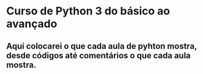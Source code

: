 # Curso de Python 3 do básico ao avançado 

## Aqui colocarei o que cada aula de pyhton mostra, desde códigos até comentários o que cada aula mostra.
